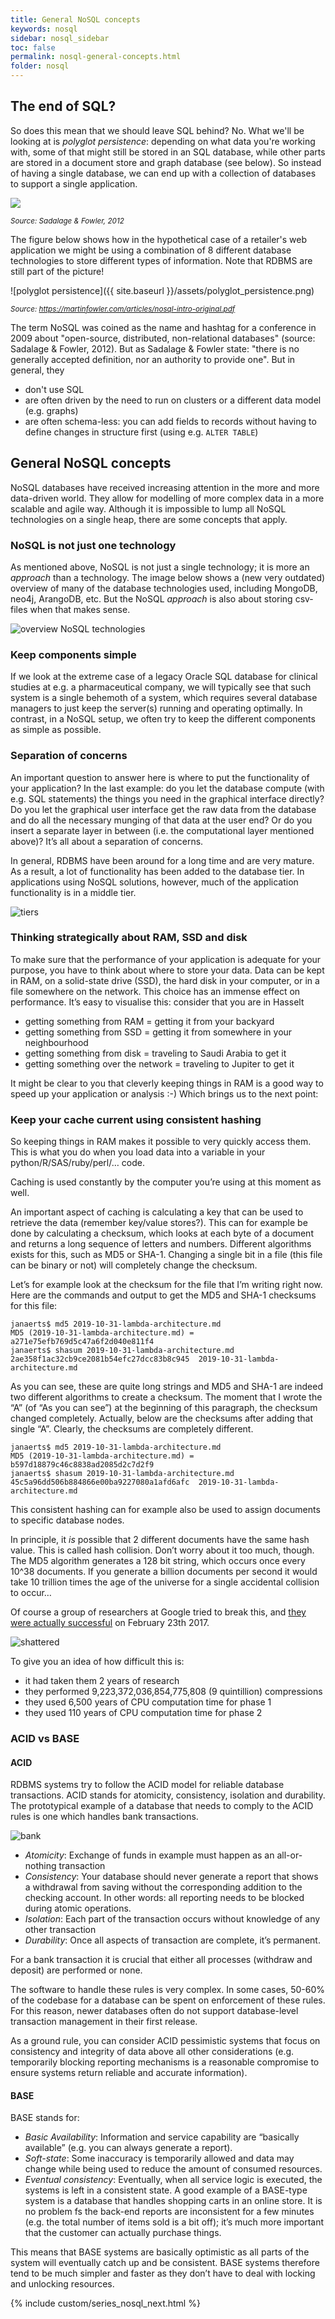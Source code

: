 ```yaml
---
title: General NoSQL concepts
keywords: nosql
sidebar: nosql_sidebar
toc: false
permalink: nosql-general-concepts.html
folder: nosql
---
```

## The end of SQL?
So does this mean that we should leave SQL behind? No. What we'll be looking at is _polyglot persistence_: depending on what data you're working with, some of that might still be stored in an SQL database, while other parts are stored in a document store and graph database (see below). So instead of having a single database, we can end up with a collection of databases to support a single application.

![]({{site.baseurl}}/assets/polyglot_persistence_fromto.png)

<small><i>Source: Sadalage & Fowler, 2012</i></small>

The figure below shows how in the hypothetical case of a retailer's web application we might be using a combination of 8 different database technologies to store different types of information. Note that RDBMS are still part of the picture!

![polyglot persistence]({{ site.baseurl }}/assets/polyglot_persistence.png)

<small><i>Source: https://martinfowler.com/articles/nosql-intro-original.pdf</i></small>

The term NoSQL was coined as the name and hashtag for a conference in 2009 about "open-source, distributed, non-relational databases" (source: Sadalage & Fowler, 2012). But as Sadalage & Fowler state: "there is no generally accepted definition, nor an authority to provide one". But in general, they
- don't use SQL
- are often driven by the need to run on clusters or a different data model (e.g. graphs)
- are often schema-less: you can add fields to records without having to define changes in structure first (using e.g. `ALTER TABLE`)

## General NoSQL concepts
NoSQL databases have received increasing attention in the more and more data-driven world. They allow for modelling of more complex data in a more scalable and agile way. Although it is impossible to lump all NoSQL technologies on a single heap, there are some concepts that apply.

### NoSQL is not just one technology
As mentioned above, NoSQL is not just a single technology; it is more an _approach_ than a technology. The image below shows a (new very outdated) overview of many of the database technologies used, including MongoDB, neo4j, ArangoDB, etc. But the NoSQL _approach_ is also about storing csv-files when that makes sense.

![overview NoSQL technologies]({{site.baseurl}}/assets/confused-by-the-glut-of-new-databases.jpg)

### Keep components simple
If we look at the extreme case of a legacy Oracle SQL database for clinical studies at e.g. a pharmaceutical company, we will typically see that such system is a single behemoth of a system, which requires several database managers to just keep the server(s) running and operating optimally. In contrast, in a NoSQL setup, we often try to keep the different components as simple as possible.

### Separation of concerns
An important question to answer here is where to put the functionality of your application? In the last example: do you let the database compute (with e.g. SQL statements) the things you need in the graphical interface directly? Do you let the graphical user interface get the raw data from the database and do all the necessary munging of that data at the user end? Or do you insert a separate layer in between (i.e. the computational layer mentioned above)? It’s all about a separation of concerns.

In general, RDBMS have been around for a long time and are very mature. As a result, a lot of functionality has been added to the database tier. In applications using NoSQL solutions, however, much of the application functionality is in a middle tier.

![tiers]({{site.baseurl}}/assets/tiers.png)

### Thinking strategically about RAM, SSD and disk
To make sure that the performance of your application is adequate for your purpose, you have to think about where to store your data. Data can be kept in RAM, on a solid-state drive (SSD), the hard disk in your computer, or in a file somewhere on the network. This choice has an immense effect on performance. It’s easy to visualise this: consider that you are in Hasselt

- getting something from RAM = getting it from your backyard
- getting something from SSD = getting it from somewhere in your neighbourhood
- getting something from disk = traveling to Saudi Arabia to get it
- getting something over the network = traveling to Jupiter to get it

It might be clear to you that cleverly keeping things in RAM is a good way to speed up your application or analysis :-) Which brings us to the next point:

### Keep your cache current using consistent hashing
So keeping things in RAM makes it possible to very quickly access them. This is what you do when you load data into a variable in your python/R/SAS/ruby/perl/… code.

Caching is used constantly by the computer you’re using at this moment as well.

An important aspect of caching is calculating a key that can be used to retrieve the data (remember key/value stores?). This can for example be done by calculating a checksum, which looks at each byte of a document and returns a long sequence of letters and numbers. Different algorithms exists for this, such as MD5 or SHA-1. Changing a single bit in a file (this file can be binary or not) will completely change the checksum.

Let’s for example look at the checksum for the file that I’m writing right now. Here are the commands and output to get the MD5 and SHA-1 checksums for this file:

```
janaerts$ md5 2019-10-31-lambda-architecture.md
MD5 (2019-10-31-lambda-architecture.md) = a271e75efb769d5c47a6f2d040e811f4
janaerts$ shasum 2019-10-31-lambda-architecture.md
2ae358f1ac32cb9ce2081b54efc27dcc83b8c945  2019-10-31-lambda-architecture.md
```

As you can see, these are quite long strings and MD5 and SHA-1 are indeed two different algorithms to create a checksum. The moment that I wrote the “A” (of “As you can see”) at the beginning of this paragraph, the checksum changed completely. Actually, below are the checksums after adding that single “A”. Clearly, the checksums are completely different.

```
janaerts$ md5 2019-10-31-lambda-architecture.md
MD5 (2019-10-31-lambda-architecture.md) = b597d18879c46c8838ad2085d2c7d2f9
janaerts$ shasum 2019-10-31-lambda-architecture.md
45c5a96dd506b884866e00ba9227080a1afd6afc  2019-10-31-lambda-architecture.md
```

This consistent hashing can for example also be used to assign documents to specific database nodes.

In principle, it _is_ possible that 2 different documents have the same hash value. This is called hash collision. Don’t worry about it too much, though. The MD5 algorithm generates a 128 bit string, which occurs once every 10^38 documents. If you generate a billion documents per second it would take 10 trillion times the age of the universe for a single accidental collision to occur…

Of course a group of researchers at Google tried to break this, and [they were actually successful](https://shattered.it/) on February 23th 2017.

![shattered]({{site.baseurl}}/assets/shattered.png)

To give you an idea of how difficult this is:

- it had taken them 2 years of research
- they performed 9,223,372,036,854,775,808 (9 quintillion) compressions
- they used 6,500 years of CPU computation time for phase 1
- they used 110 years of CPU computation time for phase 2

### ACID vs BASE
#### ACID
RDBMS systems try to follow the ACID model for reliable database transactions. ACID stands for atomicity, consistency, isolation and durability. The prototypical example of a database that needs to comply to the ACID rules is one which handles bank transactions.

![bank]({{site.baseurl}}/assets/bank.png)

- _Atomicity_: Exchange of funds in example must happen as an all-or-nothing transaction
- _Consistency_: Your database should never generate a report that shows a withdrawal from saving without the corresponding addition to the checking account. In other words: all reporting needs to be blocked during atomic operations.
- _Isolation_: Each part of the transaction occurs without knowledge of any other transaction
- _Durability_: Once all aspects of transaction are complete, it’s permanent.

For a bank transaction it is crucial that either all processes (withdraw and deposit) are performed or none.

The software to handle these rules is very complex. In some cases, 50-60% of the codebase for a database can be spent on enforcement of these rules. For this reason, newer databases often do not support database-level transaction management in their first release.

As a ground rule, you can consider ACID pessimistic systems that focus on consistency and integrity of data above all other considerations (e.g. temporarily blocking reporting mechanisms is a reasonable compromise to ensure systems return reliable and accurate information).

#### BASE
BASE stands for:

- _Basic Availability_: Information and service capability are “basically available” (e.g. you can always generate a report).
- _Soft-state_: Some inaccuracy is temporarily allowed and data may change while being used to reduce the amount of consumed resources.
- _Eventual consistency_: Eventually, when all service logic is executed, the systems is left in a consistent state.
A good example of a BASE-type system is a database that handles shopping carts in an online store. It is no problem fs the back-end reports are inconsistent for a few minutes (e.g. the total number of items sold is a bit off); it’s much more important that the customer can actually purchase things.

This means that BASE systems are basically optimistic as all parts of the system will eventually catch up and be consistent. BASE systems therefore tend to be much simpler and faster as they don’t have to deal with locking and unlocking resources.

{% include custom/series_nosql_next.html %}

